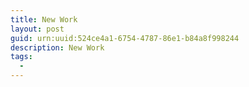 ```yaml
---
title: New Work
layout: post
guid: urn:uuid:524ce4a1-6754-4787-86e1-b84a8f998244
description: New Work
tags:
  - 
---
```



